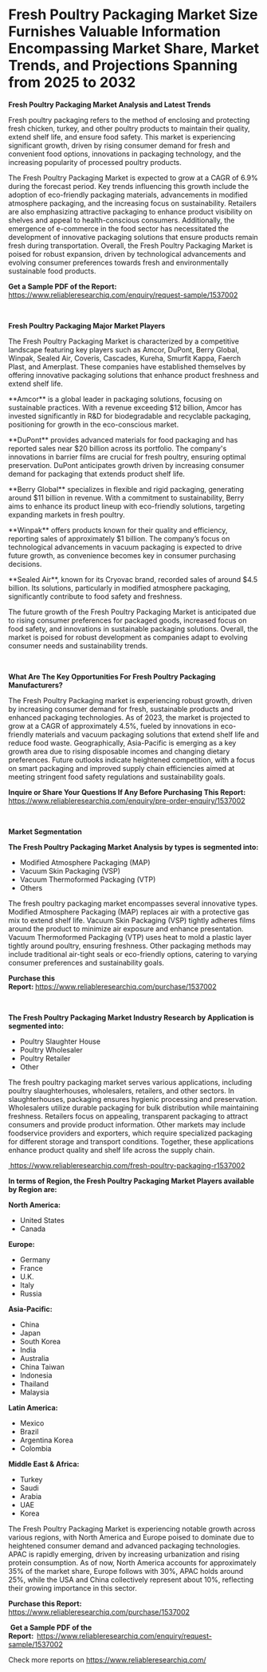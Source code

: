 <p><h1>Fresh Poultry Packaging Market Size Furnishes Valuable Information Encompassing Market Share, Market Trends, and Projections Spanning from 2025 to 2032</h1></p><p><strong>Fresh Poultry Packaging Market Analysis and Latest Trends</strong></p>
<p><p>Fresh poultry packaging refers to the method of enclosing and protecting fresh chicken, turkey, and other poultry products to maintain their quality, extend shelf life, and ensure food safety. This market is experiencing significant growth, driven by rising consumer demand for fresh and convenient food options, innovations in packaging technology, and the increasing popularity of processed poultry products.</p><p>The Fresh Poultry Packaging Market is expected to grow at a CAGR of 6.9% during the forecast period. Key trends influencing this growth include the adoption of eco-friendly packaging materials, advancements in modified atmosphere packaging, and the increasing focus on sustainability. Retailers are also emphasizing attractive packaging to enhance product visibility on shelves and appeal to health-conscious consumers. Additionally, the emergence of e-commerce in the food sector has necessitated the development of innovative packaging solutions that ensure products remain fresh during transportation. Overall, the Fresh Poultry Packaging Market is poised for robust expansion, driven by technological advancements and evolving consumer preferences towards fresh and environmentally sustainable food products.</p></p>
<p><strong>Get a Sample PDF of the Report:&nbsp;</strong> <a href="https://www.reliableresearchiq.com/enquiry/request-sample/1537002?utm_campaign=2122&utm_medium=2&utm_source=Github&utm_content=ia&utm_term=02022025&utm_id=fresh-poultry-packaging">https://www.reliableresearchiq.com/enquiry/request-sample/1537002</a></p>
<p>&nbsp;</p>
<p><strong>Fresh Poultry Packaging Major Market Players</strong></p>
<p><p>The Fresh Poultry Packaging Market is characterized by a competitive landscape featuring key players such as Amcor, DuPont, Berry Global, Winpak, Sealed Air, Coveris, Cascades, Kureha, Smurfit Kappa, Faerch Plast, and Amerplast. These companies have established themselves by offering innovative packaging solutions that enhance product freshness and extend shelf life.</p><p>**Amcor** is a global leader in packaging solutions, focusing on sustainable practices. With a revenue exceeding $12 billion, Amcor has invested significantly in R&D for biodegradable and recyclable packaging, positioning for growth in the eco-conscious market.</p><p>**DuPont** provides advanced materials for food packaging and has reported sales near $20 billion across its portfolio. The company's innovations in barrier films are crucial for fresh poultry, ensuring optimal preservation. DuPont anticipates growth driven by increasing consumer demand for packaging that extends product shelf life.</p><p>**Berry Global** specializes in flexible and rigid packaging, generating around $11 billion in revenue. With a commitment to sustainability, Berry aims to enhance its product lineup with eco-friendly solutions, targeting expanding markets in fresh poultry.</p><p>**Winpak** offers products known for their quality and efficiency, reporting sales of approximately $1 billion. The company’s focus on technological advancements in vacuum packaging is expected to drive future growth, as convenience becomes key in consumer purchasing decisions.</p><p>**Sealed Air**, known for its Cryovac brand, recorded sales of around $4.5 billion. Its solutions, particularly in modified atmosphere packaging, significantly contribute to food safety and freshness.</p><p>The future growth of the Fresh Poultry Packaging Market is anticipated due to rising consumer preferences for packaged goods, increased focus on food safety, and innovations in sustainable packaging solutions. Overall, the market is poised for robust development as companies adapt to evolving consumer needs and sustainability trends.</p></p>
<p>&nbsp;</p>
<p><strong>What Are The Key Opportunities For Fresh Poultry Packaging Manufacturers?</strong></p>
<p><p>The Fresh Poultry Packaging market is experiencing robust growth, driven by increasing consumer demand for fresh, sustainable products and enhanced packaging technologies. As of 2023, the market is projected to grow at a CAGR of approximately 4.5%, fueled by innovations in eco-friendly materials and vacuum packaging solutions that extend shelf life and reduce food waste. Geographically, Asia-Pacific is emerging as a key growth area due to rising disposable incomes and changing dietary preferences. Future outlooks indicate heightened competition, with a focus on smart packaging and improved supply chain efficiencies aimed at meeting stringent food safety regulations and sustainability goals.</p></p>
<p><strong>Inquire or Share Your Questions If Any Before Purchasing This Report:</strong> <a href="https://www.reliableresearchiq.com/enquiry/pre-order-enquiry/1537002?utm_campaign=2122&utm_medium=2&utm_source=Github&utm_content=ia&utm_term=02022025&utm_id=fresh-poultry-packaging">https://www.reliableresearchiq.com/enquiry/pre-order-enquiry/1537002</a></p>
<p>&nbsp;</p>
<p><strong>Market Segmentation</strong></p>
<p><strong>The Fresh Poultry Packaging Market Analysis by types is segmented into:</strong></p>
<p><ul><li>Modified Atmosphere Packaging (MAP)</li><li>Vacuum Skin Packaging (VSP)</li><li>Vacuum Thermoformed Packaging (VTP)</li><li>Others</li></ul></p>
<p><p>The fresh poultry packaging market encompasses several innovative types. Modified Atmosphere Packaging (MAP) replaces air with a protective gas mix to extend shelf life. Vacuum Skin Packaging (VSP) tightly adheres films around the product to minimize air exposure and enhance presentation. Vacuum Thermoformed Packaging (VTP) uses heat to mold a plastic layer tightly around poultry, ensuring freshness. Other packaging methods may include traditional air-tight seals or eco-friendly options, catering to varying consumer preferences and sustainability goals.</p></p>
<p><strong>Purchase this Report:&nbsp;</strong><a href="https://www.reliableresearchiq.com/purchase/1537002?utm_campaign=2122&utm_medium=2&utm_source=Github&utm_content=ia&utm_term=02022025&utm_id=fresh-poultry-packaging">https://www.reliableresearchiq.com/purchase/1537002</a></p>
<p>&nbsp;</p>
<p><strong>The Fresh Poultry Packaging Market Industry Research by Application is segmented into:</strong></p>
<p><ul><li>Poultry Slaughter House</li><li>Poultry Wholesaler</li><li>Poultry Retailer</li><li>Other</li></ul></p>
<p><p>The fresh poultry packaging market serves various applications, including poultry slaughterhouses, wholesalers, retailers, and other sectors. In slaughterhouses, packaging ensures hygienic processing and preservation. Wholesalers utilize durable packaging for bulk distribution while maintaining freshness. Retailers focus on appealing, transparent packaging to attract consumers and provide product information. Other markets may include foodservice providers and exporters, which require specialized packaging for different storage and transport conditions. Together, these applications enhance product quality and shelf life across the supply chain.</p></p>
<p><a href="https://www.reliableresearchiq.com/fresh-poultry-packaging-r1537002?utm_campaign=2122&utm_medium=2&utm_source=Github&utm_content=ia&utm_term=02022025&utm_id=fresh-poultry-packaging">&nbsp;https://www.reliableresearchiq.com/fresh-poultry-packaging-r1537002</a></p>
<p><strong>In terms of Region, the Fresh Poultry Packaging Market Players available by Region are:</strong></p>
<p>
    <p> <strong> North America: </strong>
        <ul>
            <li>United States</li>
            <li>Canada</li>
        </ul>
        </p> 
    <p> <strong> Europe: </strong>
        <ul>
            <li>Germany</li>
            <li>France</li>
            <li>U.K.</li>
            <li>Italy</li>
            <li>Russia</li>
        </ul>
        </p> 
    <p> <strong> Asia-Pacific: </strong>
        <ul>
            <li>China</li>
            <li>Japan</li>
            <li>South Korea</li>
            <li>India</li>
            <li>Australia</li>
            <li>China Taiwan</li>
            <li>Indonesia</li>
            <li>Thailand</li>
            <li>Malaysia</li>
        </ul>
        </p> 
    <p> <strong> Latin America: </strong>
        <ul>
            <li>Mexico</li>
            <li>Brazil</li>
            <li>Argentina Korea</li>
            <li>Colombia</li>
        </ul>
        </p> 
    <p> <strong> Middle East & Africa: </strong>
        <ul>
            <li>Turkey</li>
            <li>Saudi</li>
            <li>Arabia</li>
            <li>UAE</li>
            <li>Korea</li>
        </ul>
    </p>
    </p>
<p><p>The Fresh Poultry Packaging Market is experiencing notable growth across various regions, with North America and Europe poised to dominate due to heightened consumer demand and advanced packaging technologies. APAC is rapidly emerging, driven by increasing urbanization and rising protein consumption. As of now, North America accounts for approximately 35% of the market share, Europe follows with 30%, APAC holds around 25%, while the USA and China collectively represent about 10%, reflecting their growing importance in this sector.</p></p>
<p><strong>Purchase this Report: </strong><a href="https://www.reliableresearchiq.com/purchase/1537002?utm_campaign=2122&utm_medium=2&utm_source=Github&utm_content=ia&utm_term=02022025&utm_id=fresh-poultry-packaging">https://www.reliableresearchiq.com/purchase/1537002</a></p>
<p>&nbsp;<strong>Get a Sample PDF of the Report:&nbsp;&nbsp;</strong><a href="https://www.reliableresearchiq.com/enquiry/request-sample/1537002?utm_campaign=2122&utm_medium=2&utm_source=Github&utm_content=ia&utm_term=02022025&utm_id=fresh-poultry-packaging">https://www.reliableresearchiq.com/enquiry/request-sample/1537002</a></p>
<p><strong></strong></p>
<p>Check more reports on <a href="https://www.reliableresearchiq.com/?utm_campaign=2122&utm_medium=2&utm_source=Github&utm_content=ia&utm_term=02022025&utm_id=fresh-poultry-packaging">https://www.reliableresearchiq.com/</a></p>